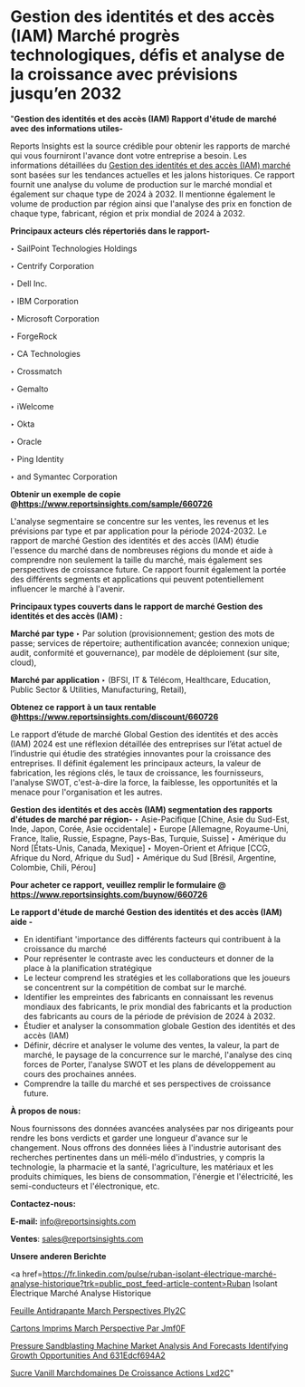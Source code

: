 # Gestion des identités et des accès (IAM) Marché progrès technologiques, défis et analyse de la croissance avec prévisions jusqu’en 2032

"<strong>Gestion des identités et des accès (IAM) Rapport d'étude de marché avec des informations utiles-</strong>

Reports Insights est la source crédible pour obtenir les rapports de marché qui vous fourniront l'avance dont votre entreprise a besoin. Les informations détaillées du <a href=https://www.reportsinsights.com/sample/660726>Gestion des identités et des accès (IAM) marché</a> sont basées sur les tendances actuelles et les jalons historiques. Ce rapport fournit une analyse du volume de production sur le marché mondial et également sur chaque type de 2024 à 2032. Il mentionne également le volume de production par région ainsi que l'analyse des prix en fonction de chaque type, fabricant, région et prix mondial de 2024 à 2032.

<b>Principaux acteurs clés répertoriés dans le rapport-</b>

‣ SailPoint Technologies Holdings

‣ Centrify Corporation

‣ Dell Inc.

‣ IBM Corporation

‣ Microsoft Corporation

‣ ForgeRock

‣ CA Technologies

‣ Crossmatch

‣ Gemalto

‣ iWelcome

‣ Okta

‣ Oracle

‣ Ping Identity

‣ and Symantec Corporation

<strong><b>Obtenir un exemple de copie @</b></strong><a href=https://www.reportsinsights.com/sample/660726><strong><b>https://www.reportsinsights.com/sample/660726</b></strong></a>

L'analyse segmentaire se concentre sur les ventes, les revenus et les prévisions par type et par application pour la période 2024-2032. Le rapport de marché Gestion des identités et des accès (IAM) étudie l'essence du marché dans de nombreuses régions du monde et aide à comprendre non seulement la taille du marché, mais également ses perspectives de croissance future. Ce rapport fournit également la portée des différents segments et applications qui peuvent potentiellement influencer le marché à l'avenir.

<strong>Principaux types couverts dans le rapport de marché Gestion des identités et des accès (IAM) :</strong>

<strong>Marché par type </strong>
‣ Par solution (provisionnement; gestion des mots de passe; services de répertoire; authentification avancée; connexion unique; audit, conformité et gouvernance), par modèle de déploiement (sur site, cloud),

<strong>Marché par application </strong>
‣ (BFSI, IT & Télécom, Healthcare, Education, Public Sector & Utilities, Manufacturing, Retail),

<strong><b>Obtenez ce rapport à un taux rentable @</b></strong><a href=https://www.reportsinsights.com/discount/660726><strong><b>https://www.reportsinsights.com/discount/660726</b></strong></a>

Le rapport d’étude de marché Global Gestion des identités et des accès (IAM) 2024 est une réflexion détaillée des entreprises sur l’état actuel de l’industrie qui étudie des stratégies innovantes pour la croissance des entreprises. Il définit également les principaux acteurs, la valeur de fabrication, les régions clés, le taux de croissance, les fournisseurs, l'analyse SWOT, c'est-à-dire la force, la faiblesse, les opportunités et la menace pour l'organisation et les autres.

<strong>Gestion des identités et des accès (IAM) segmentation des rapports d'études de marché par région-</strong>
‣ Asie-Pacifique [Chine, Asie du Sud-Est, Inde, Japon, Corée, Asie occidentale]
‣ Europe [Allemagne, Royaume-Uni, France, Italie, Russie, Espagne, Pays-Bas, Turquie, Suisse]
‣ Amérique du Nord [États-Unis, Canada, Mexique]
‣ Moyen-Orient et Afrique [CCG, Afrique du Nord, Afrique du Sud]
‣ Amérique du Sud [Brésil, Argentine, Colombie, Chili, Pérou]

<strong>Pour acheter ce rapport, veuillez remplir le formulaire @   <a href=https://www.reportsinsights.com/buynow/660726>https://www.reportsinsights.com/buynow/660726</a></strong>

<strong>Le rapport d'étude de marché Gestion des identités et des accès (IAM) aide -</strong>
<ul>
  <li>En identifiant 'importance des différents facteurs qui contribuent à la croissance du marché</li>
  <li>Pour représenter le contraste avec les conducteurs et donner de la place à la planification stratégique</li>
  <li>Le lecteur comprend les stratégies et les collaborations que les joueurs se concentrent sur la compétition de combat sur le marché.</li>
  <li>Identifier les empreintes des fabricants en connaissant les revenus mondiaux des fabricants, le prix mondial des fabricants et la production des fabricants au cours de la période de prévision de 2024 à 2032.</li>
  <li>Étudier et analyser la consommation globale Gestion des identités et des accès (IAM)</li>
  <li>Définir, décrire et analyser le volume des ventes, la valeur, la part de marché, le paysage de la concurrence sur le marché, l'analyse des cinq forces de Porter, l'analyse SWOT et les plans de développement au cours des prochaines années.</li>
  <li>Comprendre la taille du marché et ses perspectives de croissance future.</li>
</ul>
<strong>À propos de nous:</strong>

Nous fournissons des données avancées analysées par nos dirigeants pour rendre les bons verdicts et garder une longueur d'avance sur le changement. Nous offrons des données liées à l'industrie autorisant des recherches pertinentes dans un méli-mélo d'industries, y compris la technologie, la pharmacie et la santé, l'agriculture, les matériaux et les produits chimiques, les biens de consommation, l'énergie et l'électricité, les semi-conducteurs et l'électronique, etc.

<strong>Contactez-nous:</strong>

<strong>E-mail:</strong> <a href=mailto:info@reportsinsights.com>info@reportsinsights.com</a>

<strong>Ventes</strong>: <a href=mailto:sales@reportsinsights.com>sales@reportsinsights.com</a>

<strong>Unsere anderen Berichte</strong>

<a href=https://fr.linkedin.com/pulse/ruban-isolant-électrique-marché-analyse-historique?trk=public_post_feed-article-content>Ruban Isolant Électrique Marché Analyse Historique</a>

<a href=https://www.linkedin.com/pulse/feuille-antid%C3%A9rapante-march%C3%A9-perspectives-ply2c/>Feuille Antidrapante March Perspectives Ply2C</a>

<a href=https://www.linkedin.com/pulse/cartons-imprim%C3%A9s-march%C3%A9-perspective-par-jmf0f/>Cartons Imprims March Perspective Par Jmf0F</a>

<a href=https://medium.com/@atulpawarpune12/pressure-sandblasting-machine-market-analysis-and-forecasts-identifying-growth-opportunities-and-631edcf694a2>Pressure Sandblasting Machine Market Analysis And Forecasts Identifying Growth Opportunities And 631Edcf694A2</a>

<a href=https://www.linkedin.com/pulse/sucre-vanill%C3%A9-march%C3%A9domaines-de-croissance-actions-lxd2c/>Sucre Vanill Marchdomaines De Croissance Actions Lxd2C</a>"
